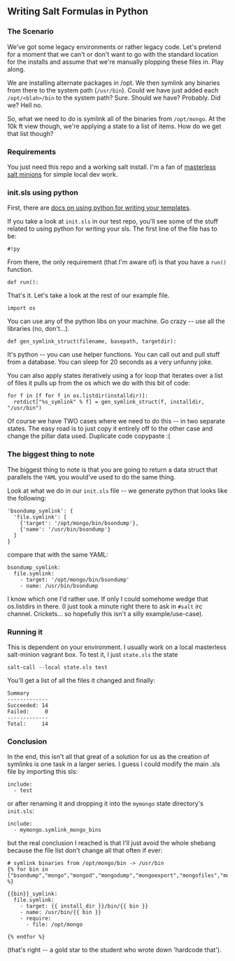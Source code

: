 ## Writing Salt Formulas in Python

### The Scenario

We've got some legacy environments or rather legacy code.  Let's pretend for a moment that we can't or don't want to go with the standard location for the installs and assume that we're manually plopping these files in.  Play along.  

We are installing alternate packages in /opt.  We then symlink any binaries from there to the system path (`/usr/bin`).  Could we have just added each `/opt/<blah>/bin` to the system path?  Sure.  Should we have?  Probably.  Did we?  Hell no.

So, what we need to do is symlink all of the binaries from `/opt/mongo`.  At the 10k ft view though, we're applying a state to a list of items.  How do we get that list though?

### Requirements

You just need this repo and a working salt install.  I'm a fan of [masterless salt minions](http://salt.readthedocs.org/en/latest/topics/tutorials/quickstart.html) for simple local dev work. 


### init.sls using python

First, there are [docs on using python for writing your templates](http://salt.readthedocs.org/en/latest/ref/renderers/all/salt.renderers.py.html). 

If you take a look at `init.sls` in our test repo, you'll see some of the stuff related to using python for writing your sls.  The first line of the file has to be:

    #!py


From there, the only requirement (that I'm aware of) is that you have a `run()` function.

    def run():

That's it.  Let's take a look at the rest of our example file.
    
    import os

You can use any of the python libs on your machine.  Go crazy -- use all the libraries (no, don't...).  

    def gen_symlink_struct(filename, basepath, targetdir):

It's python -- you can use helper functions.  You can call out and pull stuff from a database.  You can sleep for 20 seconds as a very unfunny joke.  

You can also apply states iteratively using a for loop that iterates over a list of files it pulls up from the os which we do with this bit of code:

    for f in [f for f in os.listdir(installdir)]:
      retdict["%s_symlink" % f] = gen_symlink_struct(f, installdir, "/usr/bin")


Of course we have TWO cases where we need to do this -- in two separate states.  The easy road is to just copy it entirely off to the other case and change the pillar data used.  Duplicate code copypaste :(

### The biggest thing to note

The biggest thing to note is that you are going to return a data struct that parallels the `YAML` you would've used to do the same thing.

Look at what we do in our `init.sls` file -- we generate python that looks like the following:

    'bsondump_symlink': {
      'file.symlink': [
        {'target': '/opt/mongo/bin/bsondump'}, 
        {'name': '/usr/bin/bsondump'}
      ]
    }

compare that with the same YAML:

    bsondump_symlink:
      file.symlink:
        - target: '/opt/mongo/bin/bsondump' 
        - name: /usr/bin/bsondump

I know which one I'd rather use.  If only I could somehome wedge that os.listdirs in there.  (I just took a minute right there to ask in `#salt` irc channel.  Crickets... so hopefully this isn't a silly example/use-case).


### Running it

This is dependent on your environment.  I usually work on a local masterless salt-minion vagrant box.  To test it, I just `state.sls` the state

    salt-call --local state.sls test

You'll get a list of all the files it changed and finally:

    Summary
    -------------
    Succeeded: 14
    Failed:     0
    -------------
    Total:     14


### Conclusion

In the end, this isn't all that great of a solution for us as the creation of symlinks is one task in a larger series.  I guess I could modify the main .sls file by importing this sls:

    include:
      - test

or after renaming it and dropping it into the `mymongo` state directory's `init.sls`:

    include:
      - mymongo.symlink_mongo_bins

but the real conclusion I reached is that I'll just avoid the whole shebang because the file list don't change all that often if ever:

    # symlink binaries from /opt/mongo/bin -> /usr/bin
    {% for bin in ["bsondump","mongo","mongod","mongodump","mongoexport","mongofiles","mongoimport","mongooplog","mongoperf","mongorestore","mongos","mongosniff","mongostat","mongotop"] %}

    {{bin}}_symlink:
      file.symlink:
        - target: {{ install_dir }}/bin/{{ bin }}
        - name: /usr/bin/{{ bin }}
        - require:
          - file: /opt/mongo

    {% endfor %}

(that's right -- a gold star to the student who wrote down 'hardcode that').
